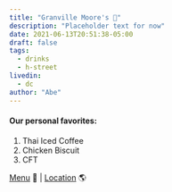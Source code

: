 ```yaml
---
title: "Granville Moore's 🦪"
description: "Placeholder text for now"
date: 2021-06-13T20:51:38-05:00
draft: false
tags:
  - drinks
  - h-street
livedin:
  - dc
author: "Abe"
---
```


#### Our personal favorites:

1. Thai Iced Coffee
2. Chicken Biscuit
3. CFT

[Menu](https://www.betterhalfbar.com/menu) 📖  |  [Location](https://g.page/betterhalfbar?share) 🌎
